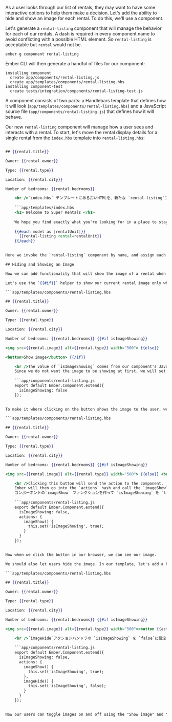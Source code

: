 As a user looks through our list of rentals, they may want to have some interactive options to help them make a decision. Let's add the ability to hide and show an image for each rental. To do this, we'll use a component.

Let's generate a `rental-listing` component that will manage the behavior for each of our rentals. A dash is required in every component name to avoid conflicting with a possible HTML element. So `rental-listing` is acceptable but `rental` would not be.

```shell
ember g component rental-listing
```

Ember CLI will then generate a handful of files for our component:

```shell
installing component
  create app/components/rental-listing.js
  create app/templates/components/rental-listing.hbs
installing component-test
  create tests/integration/components/rental-listing-test.js
```

A component consists of two parts: a Handlebars template that defines how it will look (`app/templates/components/rental-listing.hbs`) and a JavaScript source file (`app/components/rental-listing.js`) that defines how it will behave.

Our new `rental-listing` component will manage how a user sees and interacts with a rental. To start, let's move the rental display details for a single rental from the `index.hbs` template into `rental-listing.hbs`:

```app/templates/components/rental-listing.hbs 

## {{rental.title}}

Owner: {{rental.owner}}

Type: {{rental.type}}

Location: {{rental.city}}

Number of bedrooms: {{rental.bedrooms}}

    <br />`index.hbs` テンプレートにある古いHTMLを、新たな `rental-listing`コンポーネントの`{{#each}}` ループと置き換えましょう。
    
    ```app/templates/index.hbs
    <h1> Welcome to Super Rentals </h1>
    
    We hope you find exactly what you're looking for in a place to stay.
    
    {{#each model as |rentalUnit|}}
      {{rental-listing rental=rentalUnit}}
    {{/each}}
    

Here we invoke the `rental-listing` component by name, and assign each `rentalUnit` as the `rental` attribute of the component.

## Hiding and Showing an Image

Now we can add functionality that will show the image of a rental when requested by the user.

Let's use the `{{#if}}` helper to show our current rental image only when `isImageShowing` is set to true. Otherwise, let's show a button to allow our user to toggle this:

```app/templates/components/rental-listing.hbs 

## {{rental.title}}

Owner: {{rental.owner}}

Type: {{rental.type}}

Location: {{rental.city}}

Number of bedrooms: {{rental.bedrooms}} {{#if isImageShowing}} 

<img src={{rental.image}} alt={{rental.type}} width="500"> {{else}} 

<button>Show image</button> {{/if}}

    <br />The value of `isImageShowing` comes from our component's JavaScript file, in this case `rental-listing.js`.
    Since we do not want the image to be showing at first, we will set the property to start as `false`:
    
    ```app/components/rental-listing.js
    export default Ember.Component.extend({
      isImageShowing: false
    });
    

To make it where clicking on the button shows the image to the user, we will need to add an action that changes the value of `isImageShowing` to `true`. Let's call this action `imageShow`

```app/templates/components/rental-listing.hbs 

## {{rental.title}}

Owner: {{rental.owner}}

Type: {{rental.type}}

Location: {{rental.city}}

Number of bedrooms: {{rental.bedrooms}} {{#if isImageShowing}} 

<img src={{rental.image}} alt={{rental.type}} width="500"> {{else}} <button {{action "imageshow"}}>Show image</button> {{/if}}

    <br />Clicking this button will send the action to the component.
    Ember will then go into the `actions` hash and call the `imageShow` function.
    コンポーネントの`imageShow` ファンクションを作って `isImageShowing` を `true` にしましょう。
    
    ```app/components/rental-listing.js
    export default Ember.Component.extend({
      isImageShowing: false,
      actions: {
        imageShow() {
          this.set('isImageShowing', true);
        }
      }
    });
    

Now when we click the button in our browser, we can see our image.

We should also let users hide the image. In our template, let's add a button with an `imageHide` action:

```app/templates/components/rental-listing.hbs 

## {{rental.title}}

Owner: {{rental.owner}}

Type: {{rental.type}}

Location: {{rental.city}}

Number of bedrooms: {{rental.bedrooms}} {{#if isImageShowing}} 

<img src={{rental.image}} alt={{rental.type}} width="500"><button {{action "imagehide"}}>Hide image</button> {{else}} <button {{action "imageshow"}}>Show image</button> {{/if}}

    <br />`imageHide`アクションハンドラの `isImageShowing` を `false`に設定します。
    
    ```app/components/rental-listing.js
    export default Ember.Component.extend({
      isImageShowing: false,
      actions: {
        imageShow() {
          this.set('isImageShowing', true);
        },
        imageHide() {
          this.set('isImageShowing', false);
        }
      }
    });
    

Now our users can toggle images on and off using the "Show image" and "Hide image" buttons.